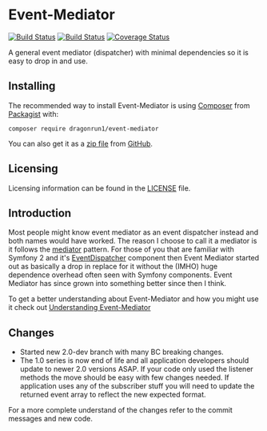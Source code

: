 # Event-Mediator

[![Build Status](https://travis-ci.org/Dragonrun1/event-mediator.svg?branch=master)](https://travis-ci.org/Dragonrun1/event-mediator)
[![Build Status](https://scrutinizer-ci.com/g/Dragonrun1/event-mediator/badges/build.png?b=master)](https://scrutinizer-ci.com/g/Dragonrun1/event-mediator/build-status/master)
[![Coverage Status](https://coveralls.io/repos/github/Dragonrun1/event-mediator/badge.svg?branch=master)](https://coveralls.io/github/Dragonrun1/event-mediator?branch=master)

A general event mediator (dispatcher) with minimal dependencies so it is easy to drop in and use.

## Installing

The recommended way to install Event-Mediator is using [Composer](https://getcomposer.org/) from
[Packagist](https://packagist.org/) with:

`composer require dragonrun1/event-mediator`

You can also get it as a [zip file](https://github.com/Dragonrun1/event-mediator/archive/master.zip) from
[GitHub](https://github.com/Dragonrun1/event-mediator).

## Licensing

Licensing information can be found in the [LICENSE](LICENSE) file.

## Introduction

Most people might know event mediator as an event dispatcher instead and both
names would have worked. The reason I choose to call it a mediator is it follows
the [mediator](https://en.wikipedia.org/wiki/Mediator_pattern) pattern. For
those of you that are familiar with Symfony 2 and it's
[EventDispatcher](http://symfony.com/doc/current/components/event_dispatcher/index.html)
component then Event Mediator started out as basically a drop in replace for it
without the (IMHO) huge dependence overhead often seen with Symfony components.
Event Mediator has since grown into something better since then I think.

To get a better understanding about Event-Mediator and how you might use it
check out [Understanding Event-Mediator](docs/UnderstandingEventMediator.md) 

## Changes

  * Started new 2.0-dev branch with many BC breaking changes.
  * The 1.0 series is now end of life and all application developers should
  update to newer 2.0 versions ASAP. If your code only used the listener methods
  the move should be easy with few changes needed. If application uses any of
  the subscriber stuff you will need to update the returned event array to
  reflect the new expected format.

  For a more complete understand of the changes refer to the commit messages and
  new code.
